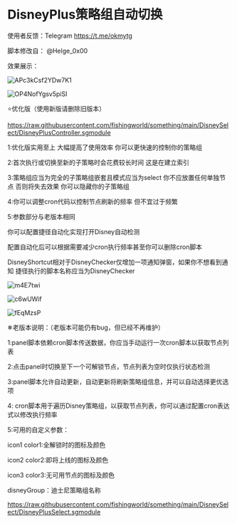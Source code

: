 # DisneyPlus策略组自动切换

使用者反馈：Telegram  https://t.me/okmytg

脚本修改自： @Helge_0x00

效果展示：

![APc3kCsf2YDw7K1](https://i.loli.net/2021/10/07/APc3kCsf2YDw7K1.jpg)

![OP4NofYgsv5piSI](https://i.loli.net/2021/10/07/OP4NofYgsv5piSI.jpg)

⭐优化版（使用新版请删除旧版本）

https://raw.githubusercontent.com/fishingworld/something/main/DisneySelect/DisneyPlusController.sgmodule

1:优化版实用至上 大幅提高了使用效率 你可以更快速的控制你的策略组

2:首次执行或切换至新的子策略时会花费较长时间 这是在建立索引

3:策略组应当为完全的子策略组嵌套且模式应当为select 你不应放置任何单独节点 否则将失去效果 你可以隐藏你的子策略组

4:你可以调整cron代码以控制节点刷新的频率 但不宜过于频繁

5:参数部分与老版本相同

你可以配置捷径自动化实现打开Disney自动检测 

配置自动化后可以根据需要减少cron执行频率甚至你可以删除cron脚本

DisneyShortcut相对于DisneyChecker仅增加一项通知弹窗，如果你不想看到通知 捷径执行的脚本名称应当为DisneyChecker

![m4E7twi](https://i.imgur.com/m4E7twi.png)

![c6wUWif](https://i.imgur.com/c6wUWif.png)

![fEqMzsP](https://i.imgur.com/fEqMzsP.jpg)

❄老版本说明：（老版本可能仍有bug，但已经不再维护）
 
 1:panel脚本依赖cron脚本传送数据，你应当手动运行一次cron脚本以获取节点列表
 
 2:点击panel时切换至下一个可解锁节点，节点列表为空时仅执行状态检测
 
 3:panel脚本允许自动更新，自动更新将刷新策略组信息，并可以自动选择更优选项
 
 4: cron脚本用于遍历Disney策略组，以获取节点列表，你可以通过配置cron表达式以修改执行频率
 
 5:可用的自定义参数：
 
 icon1 color1:全解锁时的图标及颜色

 icon2 color2:即将上线的图标及颜色
 
 icon3 color3:无可用节点的图标及颜色
 
 disneyGroup：迪士尼策略组名称
 
 https://raw.githubusercontent.com/fishingworld/something/main/DisneySelect/DisneyPlusSelect.sgmodule
